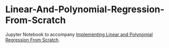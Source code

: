 # Linear-And-Polynomial-Regression-From-Scratch

Jupyter Notebook to accompany [Implementing Linear and Polynomial Regression From Scratch](https://medium.com/swlh/implementing-linear-and-polynomial-regression-from-scratch-f1e3d422e6b4).
